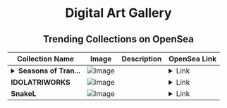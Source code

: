 <div align="center">

# Digital Art Gallery

## Trending Collections on OpenSea

| Collection Name                       | Image                                                                                     | Description                       | OpenSea Link                                                                                          |
|---------------------------------------|-------------------------------------------------------------------------------------------|-----------------------------------|--------------------------------------------------------------------------------------------------------|
| **<details><summary>Seasons of Tran...</summary>Seasons of Tranquility</details>** | ![Image](https://i.seadn.io/s/raw/files/2ec5d53a8bcad2c604765ccb2a2307cc.png?w=500&auto=format?w=200&auto=format) |  | <details><summary>Link</summary>[Seasons of Tranquility](https://opensea.io/collection/seasons-of-tranquility)</details> |
| **IDOLATRIWORKS** | ![Image](https://i.seadn.io/s/raw/files/7a82619bdab60d23558d9c07b8c6ec85.jpg?w=500&auto=format?w=200&auto=format) |  | <details><summary>Link</summary>[IDOLATRIWORKS](https://opensea.io/collection/idolatriworks)</details> |
| **SnakeL** | ![Image](https://i.seadn.io/s/raw/files/13d73d04f7433e1405a31f824b778a32.png?w=500&auto=format?w=200&auto=format) |  | <details><summary>Link</summary>[SnakeL](https://opensea.io/collection/snakel)</details> |

</div>